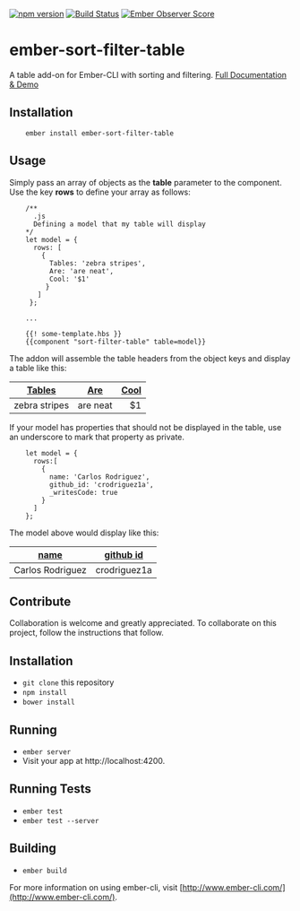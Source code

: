 [![npm version](https://badge.fury.io/js/ember-sort-filter-table.svg)](https://badge.fury.io/js/ember-sort-filter-table)
[![Build Status](https://travis-ci.org/crodriguez1a/ember-sort-filter-table.svg?branch=master)](https://travis-ci.org/crodriguez1a/ember-sort-filter-table)
[![Ember Observer Score](http://emberobserver.com/badges/ember-sort-filter-table.svg)](https://emberobserver.com/addons/ember-sort-filter-table)

# ember-sort-filter-table

A table add-on for Ember-CLI with sorting and filtering. [Full Documentation & Demo](http://demos.evolutionaryapps.com/EmberSortFilterTable/)

## Installation
		ember install ember-sort-filter-table

## Usage

Simply pass an array of objects as the **table** parameter to the component. Use the key **rows** to define your array as follows:

		/**
		  .js
		  Defining a model that my table will display
		*/
		let model = {
		  rows: [
		    {
		      Tables: 'zebra stripes',
		      Are: 'are neat',
		      Cool: '$1'
		     }
		   ]
		 };		 

		...

		{{! some-template.hbs }}
		{{component "sort-filter-table" table=model}}

The addon will assemble the table headers from the object keys and display a table like this:

| [Tables](#)        | [Are](#)           | [Cool](#) |
| ------------- |:-------------:| -----:|
| zebra stripes | are neat      |    $1 |

If your model has properties that should not be displayed in the table, use an underscore to mark that property as private.

		let model = {
		  rows:[
		    {
		      name: 'Carlos Rodriguez',
		      github_id: 'crodriguez1a',
		      _writesCode: true
		    }
		  ]
		};

The model above would display like this:

| [name](#)        | [github id](#)           |
| ------------- |:-------------:|
| Carlos Rodriguez | crodriguez1a      |

## Contribute
Collaboration is welcome and greatly appreciated. To collaborate on this project, follow the instructions that follow.

## Installation

* `git clone` this repository
* `npm install`
* `bower install`

## Running

* `ember server`
* Visit your app at http://localhost:4200.

## Running Tests

* `ember test`
* `ember test --server`

## Building

* `ember build`

For more information on using ember-cli, visit [http://www.ember-cli.com/](http://www.ember-cli.com/).
